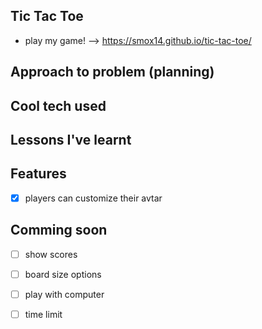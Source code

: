 Tic Tac Toe
---
- play my game! --> https://smox14.github.io/tic-tac-toe/

Approach to problem (planning)
---
Cool tech used
---
Lessons I've learnt
---
Features
---
- [x] players can customize their avtar

Comming soon 
---
- [ ] show scores
- [ ] board size options
- [ ] play with computer
- [ ] time limit

